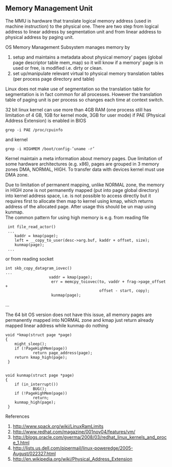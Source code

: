 ﻿## Memory Management Unit


The MMU is hardware that translate logical memory address (used in machine instruction) to the physical one. There are
two step from logical address to linear address by segmentation unit and from linear address to physical address by 
paging unit.


OS Memory Management Subsystem manages memory by

1. setup and maintains a metadata about physical memory’ pages (global page descriptor table mem_map) so it will know if
a memory’ page is in used or free, is modified i.e. dirty or clean.
2. set up/manipulate relevant virtual to physical memory translation tables (per process page directory and table)


Linux does not make use of segmentation so the translation table for segmentation is in fact common for all processes.
However the translation table of paging unit is per process so changes each time at context switch.


32 bit linux kernel can use more than 4GB RAM (one process still has limitation of 4 GB, 1GB for kernel mode, 3GB for 
user mode) if  PAE (Physical Address Extension) is enabled in BIOS 
    
    grep -i PAE /proc/cpuinfo

and kernel 

    grep -i HIGHMEM /boot/config-’uname -r’


Kernel maintain a meta information about memory pages. Due limitation of some hardware architectures (e.g. x86), pages 
are grouped in 3 memory zones DMA, NORMAL, HIGH.   To transfer data with devices kernel must use DMA zone.


Due to limitation of permanent mapping, unlike NORMAL zone, the memory in HIGH zone is not permanently mapped (put into 
page global directory) into kernel address space, i.e. is not possible to access directly but it requires first to
allocate then map to kernel using kmap, which  returns address of the allocated page. After usage this should be un map 
using kunmap.  
The common pattern for using high memory is e.g. from reading file


     int file_read_actor()   
     ...
        kaddr = kmap(page);
        left = __copy_to_user(desc->arg.buf, kaddr + offset, size);
        kunmap(page);
     ...
     
or from reading socket

    int skb_copy_datagram_iovec()    
    ...
                       vaddr = kmap(page);
                        err = memcpy_toiovec(to, vaddr + frag->page_offset +
                                             offset - start, copy);
                        kunmap(page);
…


The 64 bit OS version does not have this issue, all memory pages are permanently mapped into NORMAL zone and kmap just return already mapped linear address while kunmap do nothing


    void *kmap(struct page *page)
    {
        might_sleep();
        if (!PageHighMem(page))
                return page_address(page);
        return kmap_high(page);
     }


    void kunmap(struct page *page)
    {
        if (in_interrupt())
                BUG();
        if (!PageHighMem(page))
                return;
        kunmap_high(page);
     }      


References

1. http://www.spack.org/wiki/LinuxRamLimits
2. http://www.redhat.com/magazine/001nov04/features/vm/
3. http://blogs.oracle.com/gverma/2008/03/redhat_linux_kernels_and_proce_1.html
4. http://lists.us.dell.com/pipermail/linux-poweredge/2005-August/022327.html
5. http://en.wikipedia.org/wiki/Physical_Address_Extension